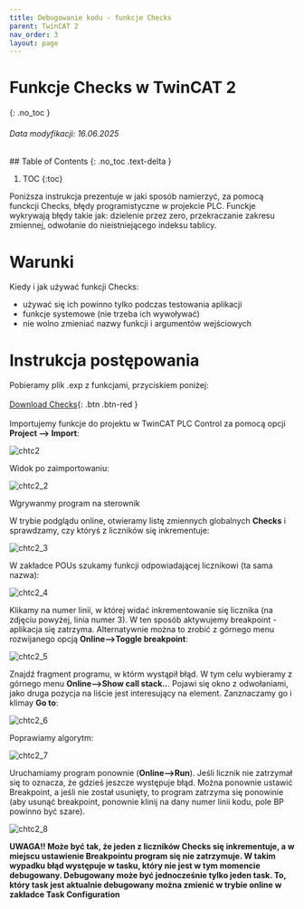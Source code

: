 ```yaml
---
title: Debugowanie kodu - funkcje Checks
parent: TwinCAT 2
nav_order: 3
layout: page
---
```



# Funkcje Checks w TwinCAT 2
{: .no_toc }
<h6> Data modyfikacji: 16.06.2025 </h6>
## Table of Contents
{: .no_toc .text-delta }

1. TOC
{:toc}

Poniższa instrukcja prezentuje w jaki sposób namierzyć, za pomocą funckcji Checks, błędy programistyczne w projekcie PLC. Funckje wykrywają błędy takie jak: dzielenie przez zero, przekraczanie zakresu zmiennej, odwołanie do nieistniejącego indeksu tablicy.
# Warunki
Kiedy i jak używać funkcji Checks:
<br>
- używać się ich powinno tylko podczas testowania aplikacji
- funkcje systemowe (nie trzeba ich wywoływać)
- nie wolno zmieniać nazwy funkcji i argumentów wejściowych 
	
# Instrukcja postępowania

Pobieramy plik .exp z funkcjami, przyciskiem poniżej: 
<br>
<br>
[Download Checks](https://github.com/BA-PL/Checks-Diag-TC2/archive/refs/heads/main.zip){: .btn .btn-red }
<br>
<br>
Importujemy funkcje do projektu w TwinCAT PLC Control za pomocą opcji **Project --> Import**: 

![chtc2](https://ba-pl.github.io/wiki/assets/images/tc2Checks/chtc2.png "chtc2")

Widok po zaimportowaniu:

![chtc2_2](https://ba-pl.github.io/wiki/assets/images/tc2Checks/chtc2_2.png "chtc2_2")

Wgrywanmy program na sterownik

W trybie podglądu online, otwieramy listę zmiennych globalnych **Checks** i sprawdzamy, czy któryś z liczników się inkrementuje:

![chtc2_3](https://ba-pl.github.io/wiki/assets/images/tc2Checks/chtc2_3.png "chtc2_3")

W zakładce POUs szukamy funkcji odpowiadającej licznikowi (ta sama nazwa):

![chtc2_4](https://ba-pl.github.io/wiki/assets/images/tc2Checks/chtc2_4.png "chtc2_4")

Klikamy na numer linii, w której widać inkrementowanie się licznika (na zdjęciu powyżej, linia numer 3). W ten sposób aktywujemy breakpoint - aplikacja się zatrzyma. Alternatywnie można to zrobić z górnego menu rozwijanego opcją **Online-->Toggle breakpoint**:

![chtc2_5](https://ba-pl.github.io/wiki/assets/images/tc2Checks/chtc2_5.png "chtc2_5")

Znajdź fragment programu, w którm wystąpił błąd. W tym celu wybieramy z górnego menu **Online-->Show call stack..**. Pojawi się okno z odwołaniami, jako druga pozycja na liście jest interesujący na element. Zanznaczamy go i klimay **Go to**:

![chtc2_6](https://ba-pl.github.io/wiki/assets/images/tc2Checks/chtc2_6.png "chtc2_6")

Poprawiamy algorytm:

![chtc2_7](https://ba-pl.github.io/wiki/assets/images/tc2Checks/chtc2_7.png "chtc2_7")

Uruchamiamy program ponownie (**Online-->Run**). Jeśli licznik nie zatrzymał się to oznacza, że gdzieś jeszcze występuje błąd. Można ponownie ustawić Breakpoint, a jeśli nie został usunięty, to program zatrzyma się ponowinie (aby usunąć breakpoint, ponownie klinij na dany numer linii kodu, pole BP powinno być szare).

![chtc2_8](https://ba-pl.github.io/wiki/assets/images/tc2Checks/chtc2_8.png "chtc2_8")

**UWAGA!! Może być tak, że jeden z liczników Checks się inkrementuje, a w miejscu ustawienie Breakpointu program się nie zatrzymuje. W takim wypadku błąd występuje w tasku, który nie jest w tym momencie debugowany. Debugowany może być jednocześnie tylko jeden task. To, który task jest aktualnie debugowany można zmienić w trybie online w zakładce Task Configuration**




